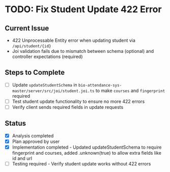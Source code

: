 # TODO: Fix Student Update 422 Error

## Current Issue
- 422 Unprocessable Entity error when updating student via `/api/student/{id}`
- Joi validation fails due to mismatch between schema (optional) and controller expectations (required)

## Steps to Complete
- [ ] Update `updateStudentSchema` in `bio-attendance-sys-master/server/src/joi/student.joi.ts` to make `courses` and `fingerprint` required
- [ ] Test student update functionality to ensure no more 422 errors
- [ ] Verify client sends required fields in update requests

## Status
- [x] Analysis completed
- [x] Plan approved by user
- [x] Implementation completed - Updated updateStudentSchema to require fingerprint and courses, added .unknown(true) to allow extra fields like id and url
- [ ] Testing required - Verify student update works without 422 errors
